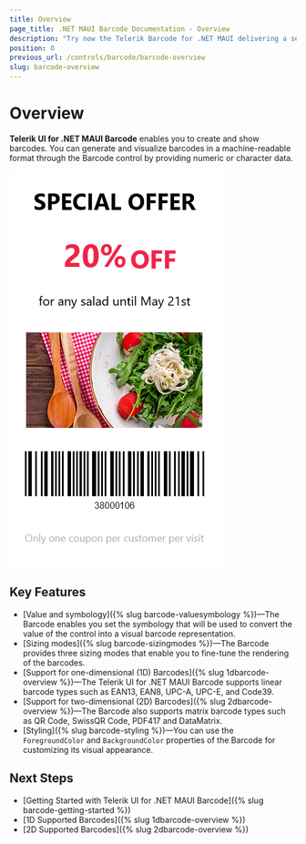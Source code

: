 ```yaml
---
title: Overview
page_title: .NET MAUI Barcode Documentation - Overview
description: "Try now the Telerik Barcode for .NET MAUI delivering a set of options for creating and showing barcodes."
position: 0
previous_url: /controls/barcode/barcode-overview
slug: barcode-overview
---
```


# Overview

**Telerik UI for .NET MAUI Barcode** enables you to create and show barcodes. You can generate and visualize barcodes in a machine-readable format through the Barcode control by providing numeric or character data.

![Barcode Overview](images/barcode_overview.png)

## Key Features

* [Value and symbology]({% slug barcode-valuesymbology %})&mdash;The Barcode enables you set the symbology that will be used to convert the value of the control into a visual barcode representation.
* [Sizing modes]({% slug barcode-sizingmodes %})&mdash;The Barcode provides three sizing modes that enable you to fine-tune the rendering of the barcodes.
* [Support for one-dimensional (1D) Barcodes]({% slug 1dbarcode-overview %})&mdash;The Telerik UI for .NET MAUI Barcode supports linear barcode types such as EAN13, EAN8, UPC-A, UPC-E, and Code39.
* [Support for two-dimensional (2D) Barcodes]({% slug 2dbarcode-overview %})&mdash;The Barcode also supports matrix barcode types such as QR Code, SwissQR Code, PDF417 and DataMatrix.
* [Styling]({% slug barcode-styling %})&mdash;You can use the `ForegroundColor` and `BackgroundColor` properties of the Barcode for customizing its visual appearance.

## Next Steps

- [Getting Started with Telerik UI for .NET MAUI Barcode]({% slug barcode-getting-started %})
- [1D Supported Barcodes]({% slug 1dbarcode-overview %})
- [2D Supported Barcodes]({% slug 2dbarcode-overview %})
